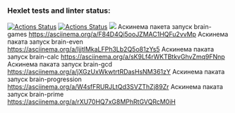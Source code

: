 ### Hexlet tests and linter status:
[![Actions Status](https://github.com/Aleksandra-korza/frontend-project-lvl1/workflows/hexlet-check/badge.svg)](https://github.com/Aleksandra-korza/frontend-project-lvl1/actions)
[![Actions Status](https://github.com/Aleksandra-korza/frontend-project-lvl1/workflows/nodejs/badge.svg)](https://github.com/Aleksandra-korza/frontend-project-lvl1/actions)
<a href="https://codeclimate.com/github/Aleksandra-korza/frontend-project-lvl1/maintainability"><img src="https://api.codeclimate.com/v1/badges/742a11e5f9d7d51cd68c/maintainability" /></a>
Аскинема пакета запуск brain-games https://asciinema.org/a/F84D4Qi5ooJZMAC1HQFu2vvMp
Аскинема паката запуск brain-even  https://asciinema.org/a/IjjtlMkaLFPh3Lb2Q5o81zYs5
Аскинема паката запуск brain-calc https://asciinema.org/a/sK9Lf4rWKTBtkvGhvZmq9FNnp
Аскинема паката запуск brain-gcd https://asciinema.org/a/jXGzUxWkwtrtRDasHsNM361zY
Аскинема паката запуск brain-progression https://asciinema.org/a/W4sfFRURJLtQd3SVZThZj89Zr
Аскинема паката запуск brain-prime https://asciinema.org/a/rXU70HQ7xG8MPhRtGVQRcM0iH